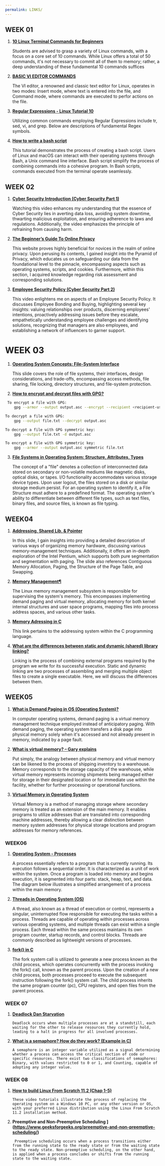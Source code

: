 ```yaml
---
permalink: LINKS/
---
```


## WEEK 01

1. **[10 Linux Terminal Commands for Beginners](https://www.youtube.com/watch?v=CpTfQ-q6MPU)**

	Students are advised to grasp a variety of Linux commands, with a focus on a core set of 10 commands. While Linux offers a total of 50 commands, it's not necessary to commit all of them to memory; rather, a deep understanding of these fundamental 10 commands suffices

2. **[BASIC VI EDITOR COMMANDS](https://www.marquette.edu/mathematical-and-statistical-sciences/basic-vi-editor-commands.php)**

	The VI editor, a renowned and classic text editor for Linux, operates in two modes: Insert mode, where text is entered into the file, and Command mode, where commands are executed to perfor actions on the file.

3. **[Regular Expressions - Linux Tutorial 10](https://www.youtube.com/watch?v=mpyCeSvGh-M)**

	Utilizing common commands employing Regular Expressions include tr, sed, vi, and grep. Below are descriptions of fundamental Regex symbols.

4. **[How to write a bash script](https://www.youtube.com/watch?v=F-gskSl4pwQ)**

	This tutorial demonstrates the process of creating a bash script. Users of Linux and macOS can interact with their operating systems through Bash, a Unix command line interface. Bash script simplify the process of combining commands into a cohesive program. In Bash scripts, commands executed from the terminal operate seamlessly.


## WEEK 02

1. **[Cyber Security Introduction (Cyber Security Part 1)](https://www.youtube.com/watch?v=rcDO8km6R6c)**

	Watching this video enhances my understanding that the essence of Cyber Security lies in averting data loss, avoiding system downtime, thwarting malicious exploitation, and ensuring adherence to laws and regulations. Additionally, the video emphasizes the principle of refraining from causing harm.

2.  **[The Beginner’s Guide To Online Privacy](https://www.freecodecamp.org/news/the-beginners-guide-to-online-privacy-7149b33c4a3e/)**

	This website proves highly beneficial for novices in the realm of online privacy. Upon perusing its contents, I gained insight into the Pyramid of Privacy, which educates us on safeguarding our data from the foundational level to the pinnacle, encompassing aspects such as operating systems, scripts, and cookies. Furthermore, within this section, I acquired knowledge regarding risk assessment and corresponding solutions.

3. **[Employee Security Policy (Cyber Security Part 2)](https://www.youtube.com/watch?v=CivG_2UqKMg)**

	This video enlightens me on aspects of an Employee Security Policy. It discusses Employee Bonding and Buying, highlighting several key insights: valuing relationships over products, discerning employees' intentions, proactively addressing issues before they escalate, empathetically understanding employee challenges and identifying solutions, recognizing that managers are also employees, and establishing a network of influencers to garner support.

# WEEK 03

1.  **[Operating System Concepts: File-System Interface](https://www.os-book.com/OS10/slide-dir/PPTX-dir/ch13.pptx)**


    This slide covers the role of file systems, their interfaces, design considerations, and trade-offs, encompassing access methods, file sharing, file locking, directory structures, and file-system protection.

2. **[How to encrypt and decrypt files with GPG?](https://www.thesecuritybuddy.com/pgp-and-gpg/how-to-encrypt-and-decrypt-files-with-gpg/)**

```bash
 To encrypt a file with GPG:
	gpg --armor --output output.asc --encrypt --recipient <recipient-userid> <file>

To decrypt a file with GPG:
	gpg --output file.txt --decrypt output.asc

To decrypt a file with GPG symmetric key:
	gpg --output file.txt -d output.asc

To encrypt a file with GPG symmetric key:
	gpg --armor --output output.asc symmetric file.txt
```

3. **[File Systems in Operating System: Structure, Attributes, Types](https://www.guru99.com/file-systems-operating-system.html)**

	The concept of a "file" denotes a collection of interconnected data stored on secondary or non-volatile mediums like magnetic disks, optical disks, or tapes. I/O functionality accommodates various storage device types. Upon user logout, the files stored on a disk or similar storage medium persist. For an operating system to identify it, a File Structure must adhere to a predefined format. The operating system's ability to differentiate between different file types, such as text files, binary files, and source files, is known as file typing.

## WEEK04

1. **[Addressing, Shared Lib, & Pointer](https://docos.vlsm.org/Slides/os04.pdf)**

	In this slide, I gain insights into providing a detailed description of various ways of organizing memory hardware, discussing various memory-management techniques. Additionally, it offers an in-depth exploration of the Intel Pentium, which supports both pure segmentation and segmentation with paging. The slide also references Contiguous Memory Allocation, Paging, the Structure of the Page Table, and Swapping.

2. **[Memory Management¶](https://docs.kernel.org/admin-guide/mm/index.html)**

	The Linux memory management subsystem is responsible for supervising the system's memory. This encompasses implementing demand paging and virtual memory, allocating memory for both kernel internal structures and user space programs, mapping files into process address spaces, and various other tasks.

3. **[Memory Adressing in C](https://www.w3schools.com/c/c_memory_address.php#:~:text=When%20a%20variable%20is%20created,stored%20in%20this%20memory%20address.)**

	This link pertains to the addressing system within the C programming language.

4.  **[What are the differences between static and dynamic (shared) library linking?](https://cs-fundamentals.com/tech-interview/c/difference-between-static-and-dynamic-linking)** 

	Linking is the process of combining external programs required by the program we write for its successful execution. Static and dynamic linking are two processes of assembling and merging multiple object files to create a single executable. Here, we will discuss the differences between them.

## WEEK05


1. **[What is Demand Paging in OS (Operating System)?](https://www.javatpoint.com/os-demand-paging)** 

	In computer operating systems, demand paging is a virtual memory management technique employed instead of anticipatory paging. With demand paging, the operating system transfers a disk page into physical memory solely when it's accessed and not already present in memory, indicated by a page fault. 



2. **[What is virtual memory? – Gary explains](https://www.youtube.com/watch?v=2quKyPnUShQ)** 

	Put simply, the analogy between physical memory and virtual memory can be likened to the process of shipping inventory to a warehouse. Memory corresponds to the storage capacity of the warehouse, while virtual memory represents incoming shipments being managed either for storage in their designated location or for immediate use within the facility, whether for further processing or operational functions.

3. **[Virtual Memory in Operating System](https://www.geeksforgeeks.org/virtual-memory-in-operating-system/)** 

	Virtual Memory is a method of managing storage where secondary memory is treated as an extension of the main memory. It enables programs to utilize addresses that are translated into corresponding machine addresses, thereby allowing a clear distinction between memory system addresses for physical storage locations and program addresses for memory references.

### WEEK06

1.  **[Operating System - Processes](https://www.tutorialspoint.com/operating_system/os_processes.htm)** 

	A process essentially refers to a program that is currently running. Its execution follows a sequential order. It is characterized as a unit of work within the system. Once a program is loaded into memory and begins execution, it is segmented into four parts: stack, heap, text, and data. The diagram below illustrates a simplified arrangement of a process within the main memory.

2. **[Threads in Operating System (OS)](https://www.javatpoint.com/threads-in-operating-system)** 

	A thread, also known as a thread of execution or control, represents a singular, uninterrupted flow responsible for executing the tasks within a process. Threads are capable of operating within processes across various operating systems, and multiple threads can exist within a single process. Each thread within the same process maintains its own program counter, startup records, and control blocks. Threads are commonly described as lightweight versions of processes.

3.  **[fork() in C](https://www.geeksforgeeks.org/fork-system-call/)** 


	The fork system call is utilized to generate a new process known as the child process, which operates concurrently with the process invoking the fork() call, known as the parent process. Upon the creation of a new child process, both processes proceed to execute the subsequent instruction following the fork() system call. The child process inherits the same program counter (pc), CPU registers, and open files from the parent process.

### WEEK 07

1.  **[Deadlock Dan Starvation](https://www.gurupendidikan.co.id/deadlock-dan-starvation/)** 

		Deadlock occurs when multiple processes are at a standstill, each waiting for the other to release resources they currently hold, leading to a halt in progress for all involved processes.

2.  **[What is a semaphore? How do they work? (Example in C)](https://www.youtube.com/watch?v=ukM_zzrIeXs)**

		A semaphore is an integer variable utilized as a signal determining whether a process can access the critical section of code or specific resources. There exist two classifications of semaphores: Binary, with values restricted to 0 or 1, and Counting, capable of adopting any integer value.


### WEEK 08

1.  **[How to build Linux From Scratch 11.2 (Chap 1-5)](https://www.youtube.com/playlist?list=PLyc5xVO2uDsDlbR_LTP37nG6g4vbSSxSZ)**

		These video tutorials illustrate the process of replacing the operating system on a Windows 10 PC, or any other version or OS, with your preferred Linux distribution using the Linux From Scratch 11.2 installation method.

2. **Preemptive and Non-Preemptive Scheduling
](https://www.geeksforgeeks.org/preemptive-and-non-preemptive-scheduling/)**


		Preemptive scheduling occurs when a process transitions either from the running state to the ready state or from the waiting state to the ready state. Non-preemptive scheduling, on the other hand, is applied when a process concludes or shifts from the running state to the waiting state.
